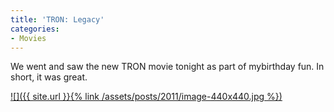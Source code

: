 ```yaml
---
title: 'TRON: Legacy'
categories:
- Movies
---
```


We went and saw the new TRON movie tonight as part of mybirthday fun. In short, it was great.

[![]({{ site.url }}{% link /assets/posts/2011/image-440x440.jpg %})](http://disney.go.com/tron/)
